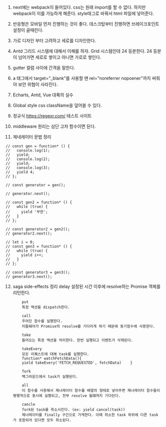 1. next에는 webpack이 들어있다. css는 원래 import를 할 수 없다. 하지만 webpack이 이를 가능하게 해준다. style태그로 바꿔서 html 파일에 넣어준다.

2. 반응형은 모바일 먼저 진행하는 것이 좋다. 데스크탑부터 진행하면 브레이크포인트 설정이 골때린다.

3. 가로 디자인 부터 고려하고 세로를 디자인한다.

4. Antd 그리드 시스템에 대해서 이해를 하자. Grid 시스템인데 24 등분한다. 24 등분이 넘어가면 세로로 쌓이고 아니면 가로로 쌓인다.

5. gutter 컬럼 사이에 간격을 말한다.

6. a 태그에서 target="\_blank"를 사용할 땐 rel="noreferrer nopoener"까지 써줘야 보안 위협이 사라진다.

7. Echarts, Antd, Vue 대륙의 실수

8. Global style css className을 덮어쓸 수 있다.

9. 정규식 https://regexr.com/ 테스트 사이트

10. middleware 원리는 삼단 고차 함수이면 된다.

11. 제네레이터 문법 정리

```
// const gen = function* () {
//   console.log(1);
//   yield;
//   console.log(2);
//   yield;
//   console.log(3);
//   yield 4;
// };

// const generator = gen();

// generator.next();

// const gen2 = function* () {
//   while (true) {
//     yield '무한';
//   }
// };

// const generator2 = gen2();
// generator2.next();

// let i = 0;
// const gen3 = function* () {
//   while (true) {
//     yield i++;
//   }
// };

// const generator3 = gen3();
// generator3.next();

```

12. saga side-effects 정리
    delay
    설정된 시간 이후에 resolve하는 Promise 객체를 리턴한다.

            put
            특정 액션을 dispatch한다.

            call
            주어진 함수를 실행한다.
            미들웨어가 Promise의 resolve를 기다리게 하기 때문에 동기함수에 사용한다.

            take
            들어오는 특정 액션을 처리한다. 한번 실행되고 이벤트가 삭제된다.

            takeEvery
            모든 리퀘스트에 대해 task를 실행한다.
            function* watchFetchData(){
            yield takeEvery('FETCH_REQUESTED', fetchData)    }

            fork
            백그라운드에서 task가 실행된다.

            all
            이 함수를 사용해서 제너레이터 함수를 배열의 형태로 넣어주면 제너레이터 함수들이 병행적으로 동시에 실행되고, 전부 resolve 될떄까지 기다린다.

            cancle
            fork된 task를 취소시킨다. (ex: yield cancel(task))
            제너레이터를 finally 구간으로 가게한다. 이때 취소한 task 하위에 다른 task가 포함되어 있다면 모두 취소된다.
